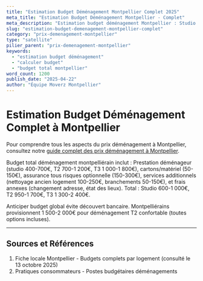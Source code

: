 ```yaml
---
title: "Estimation Budget Déménagement Montpellier Complet 2025"
meta_title: "Estimation Budget Déménagement Montpellier - Complet"
meta_description: "Estimation budget déménagement Montpellier : Studio 400-700€, T2 700-1200€, T3 1000-1800€, services +200-500€."
slug: "estimation-budget-demenagement-montpellier-complet"
category: "prix-demenagement-montpellier"
type: "satellite"
pilier_parent: "prix-demenagement-montpellier"
keywords:
  - "estimation budget déménagement"
  - "calculer budget"
  - "budget total montpellier"
word_count: 1200
publish_date: "2025-04-22"
author: "Équipe Moverz Montpellier"
---
```


# Estimation Budget Déménagement Complet à Montpellier


Pour comprendre tous les aspects du prix déménagement à Montpellier, consultez notre [guide complet des prix déménagement à Montpellier](/blog/prix-demenagement-montpellier/prix-demenagement-montpellier).


Budget total déménagement montpelliérain inclut : Prestation déménageur (studio 400-700€, T2 700-1 200€, T3 1 000-1 800€), cartons/matériel (50-150€), assurance tous risques optionnelle (150-300€), services additionnels (nettoyage ancien logement 100-250€, branchements 50-150€), et frais annexes (changement adresse, état des lieux). Total : Studio 600-1 000€, T2 950-1 700€, T3 1 300-2 400€.

Anticiper budget global évite découvert bancaire. Montpelliérains provisionnent 1 500-2 000€ pour déménagement T2 confortable (toutes options incluses).

---

## Sources et Références

1. Fiche locale Montpellier - Budgets complets par logement (consulté le 13 octobre 2025)
2. Pratiques consommateurs - Postes budgétaires déménagements

